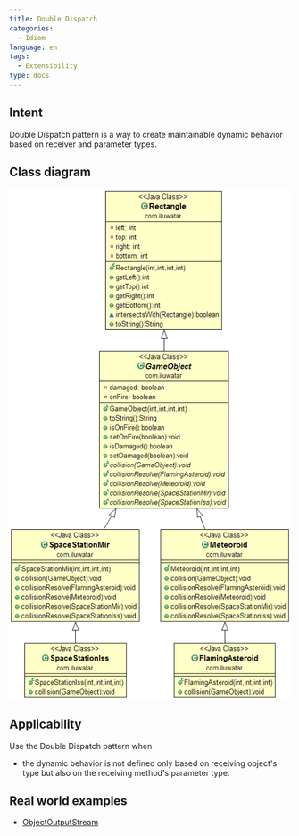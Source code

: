 ```yaml
---
title: Double Dispatch
categories:
  - Idiom
language: en
tags:
  - Extensibility
type: docs
---
```


## Intent
Double Dispatch pattern is a way to create maintainable dynamic
behavior based on receiver and parameter types.

## Class diagram
![alt text](./etc/double-dispatch.png "Double Dispatch")

## Applicability
Use the Double Dispatch pattern when

* the dynamic behavior is not defined only based on receiving object's type but also on the receiving method's parameter type.

## Real world examples

* [ObjectOutputStream](https://docs.oracle.com/javase/8/docs/api/java/io/ObjectOutputStream.html)
